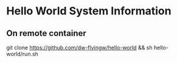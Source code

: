 # Hello World System Information 

## On remote container
git clone https://github.com/dw-flyingw/hello-world && sh hello-world/run.sh
